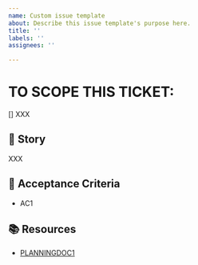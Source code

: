 ```yaml
---
name: Custom issue template
about: Describe this issue template's purpose here.
title: ''
labels: ''
assignees: ''

---
```


# TO SCOPE THIS TICKET:

[] XXX

## 🧑 Story

XXX

## 🔨 Acceptance Criteria

- AC1

## 📚 Resources

- [PLANNINGDOC1](WWWDOTEXAMPLEDOTCOM)
